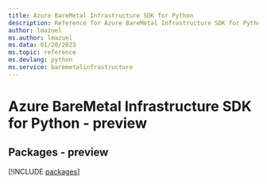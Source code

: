 ```yaml
---
title: Azure BareMetal Infrastructure SDK for Python
description: Reference for Azure BareMetal Infrastructure SDK for Python
author: lmazuel
ms.author: lmazuel
ms.data: 01/20/2023
ms.topic: reference
ms.devlang: python
ms.service: baremetalinfrastructure
---
```

# Azure BareMetal Infrastructure SDK for Python - preview
## Packages - preview
[!INCLUDE [packages](baremetal-infrastructure-index.md)]